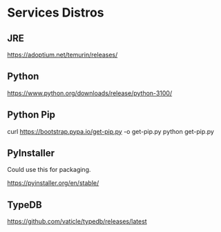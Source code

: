 # Services Distros

## JRE
https://adoptium.net/temurin/releases/

## Python
https://www.python.org/downloads/release/python-3100/

## Python Pip

curl https://bootstrap.pypa.io/get-pip.py -o get-pip.py
python get-pip.py

## PyInstaller

Could use this for packaging.

https://pyinstaller.org/en/stable/

## TypeDB
https://github.com/vaticle/typedb/releases/latest
